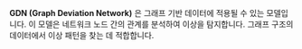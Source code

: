 **GDN (Graph Deviation Network)** 은 그래프 기반 데이터에 적용될 수 있는 모델입니다. 이 모델은 네트워크 노드 간의 관계를 분석하여 이상을 탐지합니다. 그래프 구조의 데이터에서 이상 패턴을 찾는 데 적합합니다.